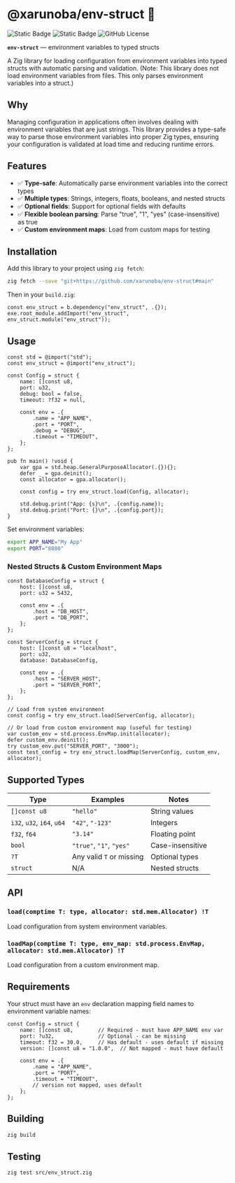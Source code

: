 # @xarunoba/env-struct 🌱

![Static Badge](https://img.shields.io/badge/Made_with-%E2%9D%A4%EF%B8%8F-red?style=for-the-badge) ![Static Badge](https://img.shields.io/badge/Zig-0.14.1-orange?style=for-the-badge&logo=zig) ![GitHub License](https://img.shields.io/github/license/xarunoba/env-struct?style=for-the-badge)

**`env-struct`** — environment variables to typed structs

A Zig library for loading configuration from environment variables into typed structs with automatic parsing and validation. (Note: This library does not load environment variables from files. This only parses environment variables into a struct.)

## Why

Managing configuration in applications often involves dealing with environment variables that are just strings. This library provides a type-safe way to parse those environment variables into proper Zig types, ensuring your configuration is validated at load time and reducing runtime errors.

## Features

- ✅ **Type-safe**: Automatically parse environment variables into the correct types
- ✅ **Multiple types**: Strings, integers, floats, booleans, and nested structs
- ✅ **Optional fields**: Support for optional fields with defaults
- ✅ **Flexible boolean parsing**: Parse "true", "1", "yes" (case-insensitive) as true
- ✅ **Custom environment maps**: Load from custom maps for testing

## Installation

Add this library to your project using `zig fetch`:

```bash
zig fetch --save "git+https://github.com/xarunoba/env-struct#main"
```

Then in your `build.zig`:

```zig
const env_struct = b.dependency("env_struct", .{});
exe.root_module.addImport("env_struct", env_struct.module("env_struct"));
```

## Usage

```zig
const std = @import("std");
const env_struct = @import("env_struct");

const Config = struct {
    name: []const u8,
    port: u32,
    debug: bool = false,
    timeout: ?f32 = null,

    const env = .{
        .name = "APP_NAME",
        .port = "PORT",
        .debug = "DEBUG",
        .timeout = "TIMEOUT",
    };
};

pub fn main() !void {
    var gpa = std.heap.GeneralPurposeAllocator(.{}){};
    defer _ = gpa.deinit();
    const allocator = gpa.allocator();

    const config = try env_struct.load(Config, allocator);
    
    std.debug.print("App: {s}\n", .{config.name});
    std.debug.print("Port: {}\n", .{config.port});
}
```

Set environment variables:
```bash
export APP_NAME="My App"
export PORT="8080"
```

### Nested Structs & Custom Environment Maps

```zig
const DatabaseConfig = struct {
    host: []const u8,
    port: u32 = 5432,

    const env = .{
        .host = "DB_HOST",
        .port = "DB_PORT",
    };
};

const ServerConfig = struct {
    host: []const u8 = "localhost",
    port: u32,
    database: DatabaseConfig,

    const env = .{
        .host = "SERVER_HOST",
        .port = "SERVER_PORT",
    };
};

// Load from system environment
const config = try env_struct.load(ServerConfig, allocator);

// Or load from custom environment map (useful for testing)
var custom_env = std.process.EnvMap.init(allocator);
defer custom_env.deinit();
try custom_env.put("SERVER_PORT", "3000");
const test_config = try env_struct.loadMap(ServerConfig, custom_env, allocator);
```

## Supported Types

| Type | Examples | Notes |
|------|----------|-------|
| `[]const u8` | `"hello"` | String values |
| `i32`, `u32`, `i64`, `u64` | `"42"`, `"-123"` | Integers |
| `f32`, `f64` | `"3.14"` | Floating point |
| `bool` | `"true"`, `"1"`, `"yes"` | Case-insensitive |
| `?T` | Any valid `T` or missing | Optional types |
| `struct` | N/A | Nested structs |

## API

### `load(comptime T: type, allocator: std.mem.Allocator) !T`
Load configuration from system environment variables.

### `loadMap(comptime T: type, env_map: std.process.EnvMap, allocator: std.mem.Allocator) !T`
Load configuration from a custom environment map.

## Requirements

Your struct must have an `env` declaration mapping field names to environment variable names:

```zig
const Config = struct {
    name: []const u8,        // Required - must have APP_NAME env var
    port: ?u32,              // Optional - can be missing
    timeout: f32 = 30.0,     // Has default - uses default if missing
    version: []const u8 = "1.0.0",  // Not mapped - must have default

    const env = .{
        .name = "APP_NAME",
        .port = "PORT", 
        .timeout = "TIMEOUT",
        // version not mapped, uses default
    };
};
```

## Building

```bash
zig build
```

## Testing

```bash
zig test src/env_struct.zig
```